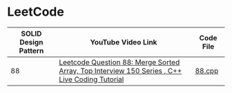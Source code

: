 # LeetCode


| SOLID Design Pattern | YouTube Video Link                                                                                                            | Code File                                                                                                       |
|----------------------|-------------------------------------------------------------------------------------------------------------------------------|-----------------------------------------------------------------------------------------------------------------|
| 88                   | [Leetcode Question 88: Merge Sorted Array, Top Interview 150 Series , C++ Live Coding Tutorial](https://youtu.be/wnt8lkFH4vY) | [88.cpp](Problems/88.cpp/)                             |                                               